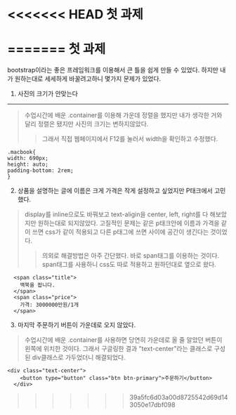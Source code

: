 <<<<<<< HEAD
첫 과제 
=======
=======
첫 과제
======

bootstrap이라는 좋은 프레임워크를 이용해서 큰 틀을 쉽게 만들 수 있었다.
하지만 내가 원하는대로 세세하게 바꿀려고하니 몇가지 문제가 있었다.

1. 사진의 크기가 안맞는다
------------------------
> 수업시간에 배운 .container를 이용해 가운데 정렬을 했지만 내가 생각한 거와 달리 정렬은 됐지만 사진의 크기는 변하지않았다.
>>그래서 직접 웹페이지에서 F12를 눌러서 width을 확인하고 수정했다.

  
    .macbook{
    width: 690px;
    height: auto;
    padding-bottom: 2rem;
    }

2. 상품을 설명하는 글에 이름은 크게 가격은 작게 설정하고 싶었지만     P태크에서 고민했다.
  > display를 inline으로도 바꿔보고 text-aligin을 center, left, right를 다 해보았지만 원하는대로 되지않았다.
  고질적인 문제는 같은 p태크안에 이름과 가격을 같이 쓰면 css가 같이 적용되고 다른 p태그에 쓰면 사이에 공간이 생긴다는 것이었다.
  >>의외로 해결방법은 아주 간단했다. 바로 span태그를 이용하는 것이다. span태그를 사용하니 css도 따로 적용하고 원하던대로 옆으로 왔다.
  
      <span class="title">
        맥북을 팝니다.
      </span>
      <span class="price">
        가격: 3000000만원/1개
      </span>
      
 3. 마지막 주문하기 버튼이 가운데로 오지 않았다.
 > 수업시간에 배운 .container를 사용하면 당연히 가운데로 올 줄 알았던 버튼이 왼쪽에 위치한 것이다. 
 그래서 구글링한 결과 "text-center"라는 클래스로 구성된 div클래스로 가두었더니 해결되었다.

    <div class="text-center">
        <button type="button" class="btn btn-primary">주문하기</button>
      </div>
>>>>>>> 39a5fc6d03a00d8725542d69d143050e17dbf098

